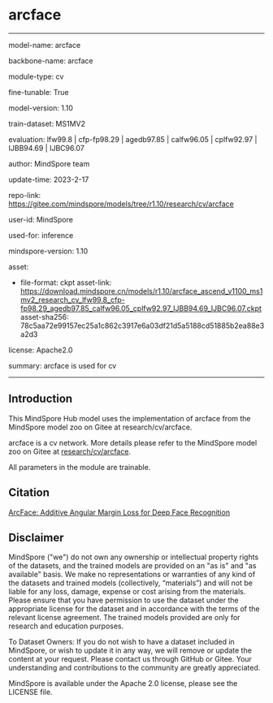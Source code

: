 # arcface

---

model-name: arcface

backbone-name: arcface

module-type: cv

fine-tunable: True

model-version: 1.10

train-dataset: MS1MV2

evaluation: lfw99.8 | cfp-fp98.29 | agedb97.85 | calfw96.05 | cplfw92.97 | IJBB94.69 | IJBC96.07

author: MindSpore team

update-time: 2023-2-17

repo-link: <https://gitee.com/mindspore/models/tree/r1.10/research/cv/arcface>

user-id: MindSpore

used-for: inference

mindspore-version: 1.10

asset:

-
    file-format: ckpt
    asset-link: <https://download.mindspore.cn/models/r1.10/arcface_ascend_v1100_ms1mv2_research_cv_lfw99.8_cfp-fp98.29_agedb97.85_calfw96.05_cplfw92.97_IJBB94.69_IJBC96.07.ckpt>
    asset-sha256: 78c5aa72e99157ec25a1c862c3917e6a03df21d5a5188cd51885b2ea88e3a2d3

license: Apache2.0

summary: arcface is used for cv

---

## Introduction

This MindSpore Hub model uses the implementation of arcface from the MindSpore model zoo on Gitee at research/cv/arcface.

arcface is a cv network. More details please refer to the MindSpore model zoo on Gitee at [research/cv/arcface](https://gitee.com/mindspore/models/blob/r1.10/research/cv/arcface/README_CN.md).

All parameters in the module are trainable.

## Citation

[ArcFace: Additive Angular Margin Loss for Deep Face Recognition](https://arxiv.org/pdf/1801.07698v3.pdf)

## Disclaimer

MindSpore ("we") do not own any ownership or intellectual property rights of the datasets, and the trained models are provided on an "as is" and "as available" basis. We make no representations or warranties of any kind of the datasets and trained models (collectively, “materials”) and will not be liable for any loss, damage, expense or cost arising from the materials. Please ensure that you have permission to use the dataset under the appropriate license for the dataset and in accordance with the terms of the relevant license agreement. The trained models provided are only for research and education purposes.

To Dataset Owners: If you do not wish to have a dataset included in MindSpore, or wish to update it in any way, we will remove or update the content at your request. Please contact us through GitHub or Gitee. Your understanding and contributions to the community are greatly appreciated.

MindSpore is available under the Apache 2.0 license, please see the LICENSE file.
